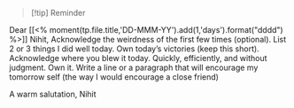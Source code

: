 > [!tip] Reminder
> 


Dear [[<% moment(tp.file.title,'DD-MMM-YY').add(1,'days').format("dddd") %>]] Nihit,
Acknowledge the weirdness of the first few times (optional).
List 2 or 3 things I did well today. Own today’s victories (keep this short).
Acknowledge where you blew it today. Quickly, efficiently, and without judgment. Own it.
Write a line or a paragraph that will encourage my tomorrow self (the way I would encourage a close friend)

A warm salutation,
Nihit 
